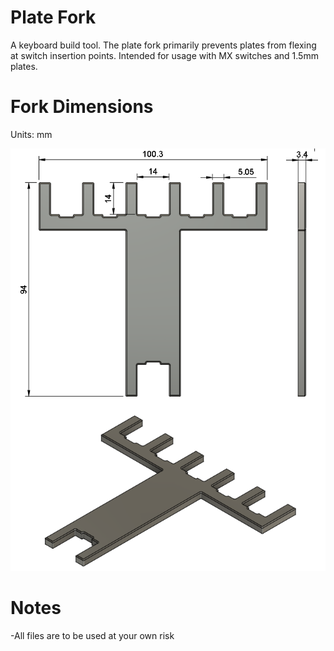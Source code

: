 # Plate Fork

A keyboard build tool. The plate fork primarily prevents plates from flexing at switch insertion points.
Intended for usage with MX switches and 1.5mm plates.

# Fork Dimensions
Units: mm

![Plate Fork](fork_dimensions.png)

# Notes

-All files are to be used at your own risk
